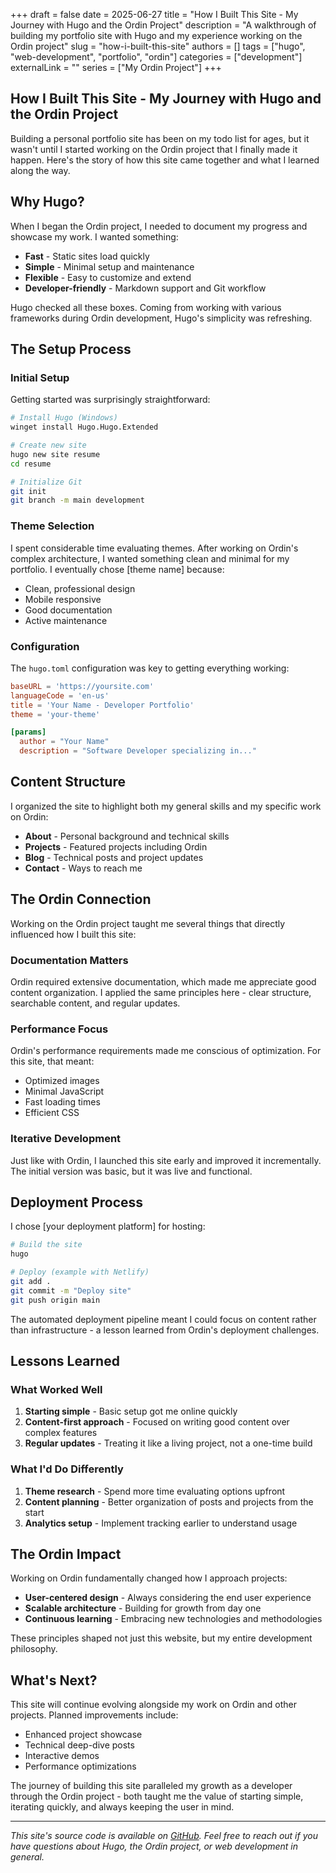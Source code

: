 +++ 
draft = false
date = 2025-06-27
title = "How I Built This Site - My Journey with Hugo and the Ordin Project"
description = "A walkthrough of building my portfolio site with Hugo and my experience working on the Ordin project"
slug = "how-i-built-this-site"
authors = []
tags = ["hugo", "web-development", "portfolio", "ordin"]
categories = ["development"]
externalLink = ""
series = ["My Ordin Project"]
+++

## How I Built This Site - My Journey with Hugo and the Ordin Project

Building a personal portfolio site has been on my todo list for ages, but it wasn't until I started working on the Ordin project that I finally made it happen. Here's the story of how this site came together and what I learned along the way.

## Why Hugo?

When I began the Ordin project, I needed to document my progress and showcase my work. I wanted something:

- **Fast** - Static sites load quickly
- **Simple** - Minimal setup and maintenance  
- **Flexible** - Easy to customize and extend
- **Developer-friendly** - Markdown support and Git workflow

Hugo checked all these boxes. Coming from working with various frameworks during Ordin development, Hugo's simplicity was refreshing.

## The Setup Process

### Initial Setup

Getting started was surprisingly straightforward:

```bash
# Install Hugo (Windows)
winget install Hugo.Hugo.Extended

# Create new site
hugo new site resume
cd resume

# Initialize Git
git init
git branch -m main development
```

### Theme Selection

I spent considerable time evaluating themes. After working on Ordin's complex architecture, I wanted something clean and minimal for my portfolio. I eventually chose [theme name] because:

- Clean, professional design
- Mobile responsive
- Good documentation
- Active maintenance

### Configuration

The `hugo.toml` configuration was key to getting everything working:

```toml
baseURL = 'https://yoursite.com'
languageCode = 'en-us'
title = 'Your Name - Developer Portfolio'
theme = 'your-theme'

[params]
  author = "Your Name"
  description = "Software Developer specializing in..."
```

## Content Structure

I organized the site to highlight both my general skills and my specific work on Ordin:

- **About** - Personal background and technical skills
- **Projects** - Featured projects including Ordin
- **Blog** - Technical posts and project updates
- **Contact** - Ways to reach me

## The Ordin Connection

Working on the Ordin project taught me several things that directly influenced how I built this site:

### Documentation Matters

Ordin required extensive documentation, which made me appreciate good content organization. I applied the same principles here - clear structure, searchable content, and regular updates.

### Performance Focus

Ordin's performance requirements made me conscious of optimization. For this site, that meant:

- Optimized images
- Minimal JavaScript
- Fast loading times
- Efficient CSS

### Iterative Development

Just like with Ordin, I launched this site early and improved it incrementally. The initial version was basic, but it was live and functional.

## Deployment Process

I chose [your deployment platform] for hosting:

```bash
# Build the site
hugo

# Deploy (example with Netlify)
git add .
git commit -m "Deploy site"
git push origin main
```

The automated deployment pipeline meant I could focus on content rather than infrastructure - a lesson learned from Ordin's deployment challenges.

## Lessons Learned

### What Worked Well

1. **Starting simple** - Basic setup got me online quickly
2. **Content-first approach** - Focused on writing good content over complex features
3. **Regular updates** - Treating it like a living project, not a one-time build

### What I'd Do Differently

1. **Theme research** - Spend more time evaluating options upfront
2. **Content planning** - Better organization of posts and projects from the start
3. **Analytics setup** - Implement tracking earlier to understand usage

## The Ordin Impact

Working on Ordin fundamentally changed how I approach projects:

- **User-centered design** - Always considering the end user experience
- **Scalable architecture** - Building for growth from day one
- **Continuous learning** - Embracing new technologies and methodologies

These principles shaped not just this website, but my entire development philosophy.

## What's Next?

This site will continue evolving alongside my work on Ordin and other projects. Planned improvements include:

- Enhanced project showcase
- Technical deep-dive posts
- Interactive demos
- Performance optimizations

The journey of building this site paralleled my growth as a developer through the Ordin project - both taught me the value of starting simple, iterating quickly, and always keeping the user in mind.

---

*This site's source code is available on [GitHub](your-repo-link). Feel free to reach out if you have questions about Hugo, the Ordin project, or web development in general.*

